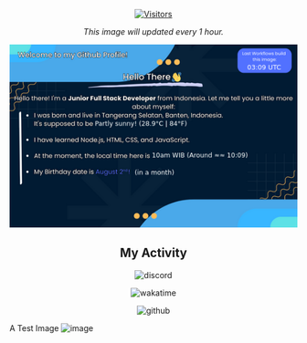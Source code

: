 <div align="center">

  [![Visitors](https://api.visitorbadge.io/api/visitors?path=https%3A%2F%2Fgithub.com%2Fhexaaagon&label=Total%20Visitors&countColor=%231e234a)](https://visitorbadge.io/status?path=https%3A%2F%2Fgithub.com%2Fhexaaagon)
  
  *This image will updated every 1 hour.*
  
  ![readme](./out/image.png)
  
  ## My Activity
  
  ![discord](https://lanyard.cnrad.dev/api/465454937267240962?bg=1E234A&borderRadius=5px)
  
  ![wakatime](https://github-readme-stats.vercel.app/api/wakatime?username=hexaaagon&border_radius=5px&theme=dark&bg_color=1E234A&border_color=1E234A&icon_color=58a6ff&show_icons=true&custom_title=Code%20Activity&layout=compact)
  
  ![github](https://github-readme-stats.vercel.app/api?username=hexaaagon&border_radius=5px&theme=dark&bg_color=1E234A&border_color=1E234A&icon_color=58a6ff&show_icons=true&custom_title=Github%20Activity&layout=compact)
</div>

A Test Image
![image](https://s3.amazonaws.com/ebaumsworld.prod/uploads1588882686705-do-you-love-the-color-of-the-sky.jpg)
